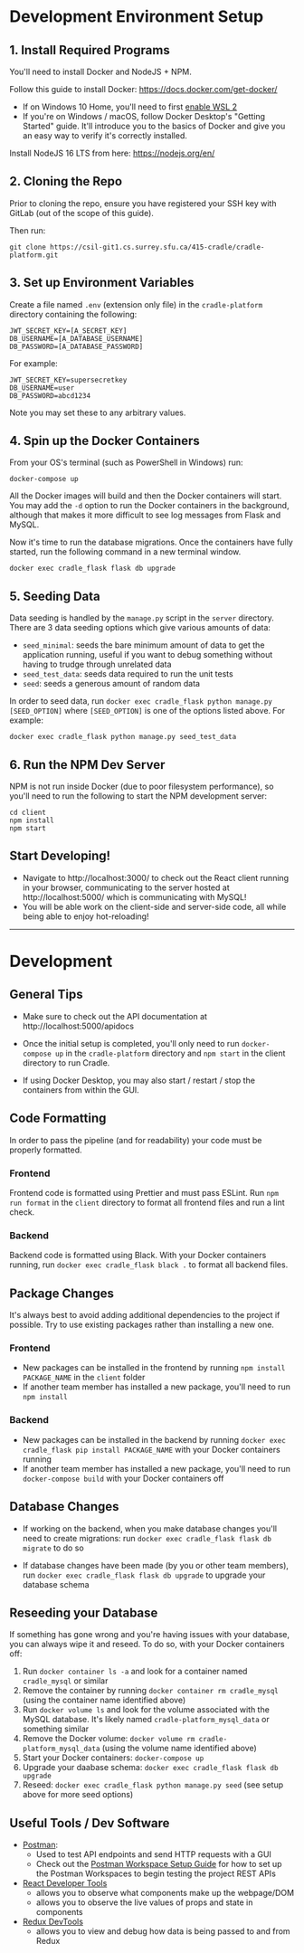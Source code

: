 # Development Environment Setup

## 1. Install Required Programs

You'll need to install Docker and NodeJS + NPM.

Follow this guide to install Docker: https://docs.docker.com/get-docker/
  - If on Windows 10 Home, you'll need to first [enable WSL 2](https://docs.microsoft.com/en-us/windows/wsl/install-win10)
  - If you're on Windows / macOS, follow Docker Desktop's "Getting Started" guide. It'll introduce you to the basics of Docker and give you an easy way to verify it's correctly installed.

Install NodeJS 16 LTS from here: https://nodejs.org/en/

## 2. Cloning the Repo

Prior to cloning the repo, ensure you have registered your SSH key with GitLab (out of the scope of this guide).

Then run:
```
git clone https://csil-git1.cs.surrey.sfu.ca/415-cradle/cradle-platform.git
```

## 3. Set up Environment Variables

Create a file named `.env` (extension only file) in the `cradle-platform` directory containing the following:
```
JWT_SECRET_KEY=[A_SECRET_KEY]
DB_USERNAME=[A_DATABASE_USERNAME]
DB_PASSWORD=[A_DATABASE_PASSWORD]
```

For example:

```
JWT_SECRET_KEY=supersecretkey
DB_USERNAME=user
DB_PASSWORD=abcd1234
```

Note you may set these to any arbitrary values.

## 4. Spin up the Docker Containers

From your OS's terminal (such as PowerShell in Windows) run:

```
docker-compose up
```

All the Docker images will build and then the Docker containers will start. You may add the `-d` option to run the Docker containers in the background, although that makes it more difficult to see log messages from Flask and MySQL.

Now it's time to run the database migrations. Once the containers have fully started, run the following command in a new terminal window.

```
docker exec cradle_flask flask db upgrade
```

## 5. Seeding Data

Data seeding is handled by the `manage.py` script in the `server` directory. There are 3 data seeding options which give various amounts of data:

* `seed_minimal`: seeds the bare minimum amount of data to get the application running, useful if you want to debug something without having to trudge through unrelated data
* `seed_test_data`: seeds data required to run the unit tests
* `seed`: seeds a generous amount of random data

In order to seed data, run `docker exec cradle_flask python manage.py [SEED_OPTION]` where `[SEED_OPTION]` is one of the options listed above. For example:

```
docker exec cradle_flask python manage.py seed_test_data
```

## 6. Run the NPM Dev Server

NPM is not run inside Docker (due to poor filesystem performance), so you'll need to run the following to start the NPM development server:

```
cd client
npm install
npm start
```

## Start Developing!

- Navigate to http://localhost:3000/ to check out the React client running in your browser, communicating to the server hosted at http://localhost:5000/ which is communicating with MySQL!
- You will be able work on the client-side and server-side code, all while being able to enjoy hot-reloading!


---


# Development

## General Tips

- Make sure to check out the API documentation at http://localhost:5000/apidocs

- Once the initial setup is completed, you'll only need to run `docker-compose up` in the `cradle-platform` directory and `npm start` in the client directory to run Cradle.

- If using Docker Desktop, you may also start / restart / stop the containers from within the GUI.

## Code Formatting

In order to pass the pipeline (and for readability) your code must be properly formatted.

### Frontend

Frontend code is formatted using Prettier and must pass ESLint. Run `npm run format` in the `client` directory to format all frontend files and run a lint check.

### Backend

Backend code is formatted using Black. With your Docker containers running, run `docker exec cradle_flask black .` to format all backend files.

## Package Changes

It's always best to avoid adding additional dependencies to the project if possible. Try to use existing packages rather than installing a new one.

### Frontend

- New packages can be installed in the frontend by running `npm install PACKAGE_NAME` in the `client` folder
-  If another team member has installed a new package, you'll need to run `npm install`

### Backend

- New packages can be installed in the backend by running `docker exec cradle_flask pip install PACKAGE_NAME` with your Docker containers running
- If another team member has installed a new package, you'll need to run `docker-compose build` with your Docker containers off

## Database Changes

- If working on the backend, when you make database changes you'll need to create migrations: run `docker exec cradle_flask flask db migrate` to do so

- If database changes have been made (by you or other team members), run `docker exec cradle_flask flask db upgrade` to upgrade your database schema


## Reseeding your Database

If something has gone wrong and you're having issues with your database, you can always wipe it and reseed. To do so, with your Docker containers off:

1. Run `docker container ls -a` and look for a container named `cradle_mysql` or similar
2. Remove the container by running `docker container rm cradle_mysql` (using the container name identified above)
3. Run `docker volume ls` and look for the volume associated with the MySQL database. It's likely named `cradle-platform_mysql_data` or something similar
4. Remove the Docker volume: `docker volume rm cradle-platform_mysql_data` (using the volume name identified above)
5. Start your Docker containers: `docker-compose up`
6. Upgrade your daabase schema: `docker exec cradle_flask flask db upgrade`
7. Reseed: `docker exec cradle_flask python manage.py seed` (see setup above for more seed options)


## Useful Tools / Dev Software

* [Postman](https://www.getpostman.com/): 
   - Used to test API endpoints and send HTTP requests with a GUI 
   - Check out the [Postman Workspace Setup Guide](https://csil-git1.cs.surrey.sfu.ca/415-cradle/cradle-platform/-/wikis/Postman-Workspace-Setup) for how to set up the Postman Workspaces to begin testing the project REST APIs
* [React Developer Tools](https://chrome.google.com/webstore/detail/react-developer-tools/fmkadmapgofadopljbjfkapdkoienihi?hl=en) 
  - allows you to observe what components make up the webpage/DOM
  - allows you to observe the live values of props and state in components
* [Redux DevTools](https://chrome.google.com/webstore/detail/redux-devtools/lmhkpmbekcpmknklioeibfkpmmfibljd?hl=en)
  - allows you to view and debug how data is being passed to and from Redux